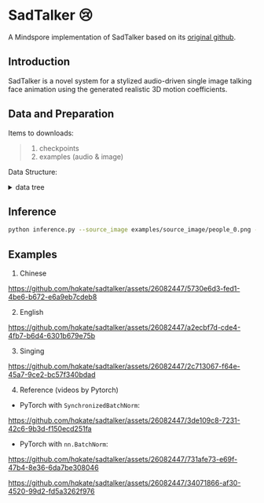 # SadTalker :cry:

A Mindspore implementation of SadTalker based on its [original github](https://github.com/OpenTalker/SadTalker).

## Introduction
SadTalker is a novel system for a stylized audio-driven single image talking face animation using the generated realistic 3D motion coefficients.

## Data and Preparation

Items to downloads:

> 1. checkpoints
> 2. examples (audio & image)

Data Structure:
<details>
  <summary>data tree</summary>
    
    ```bash 
    checkpoints/
    ├── BFM_Fitting
    │   ├── 01_MorphableModel.mat
    │   ├── BFM09_model_info.mat
    │   ├── BFM_exp_idx.mat
    │   ├── BFM_front_idx.mat
    │   ├── Exp_Pca.bin
    │   ├── facemodel_info.mat
    │   ├── select_vertex_id.mat
    │   ├── similarity_Lm3D_all.mat
    │   └── std_exp.txt
    ├── ms
    │   ├── ms_audio2exp.ckpt
    │   ├── ms_audio2pose.ckpt
    │   ├── ms_generator.ckpt
    │   ├── ms_he_estimator.ckpt
    │   ├── ms_kp_extractor.ckpt
    │   ├── ms_mapping.ckpt
    │   ├── ms_mapping_full.ckpt
    │   └── ms_net_recon.ckpt
    gfpgan/
    └── weights
        ├── alignment_WFLW_4HG.ckpt
        ├── detection_Resnet50_Final.ckpt
        ├── GFPGANv1.4.ckpt
        └── parsing_parsenet.ckpt
    examples/
    ├── driven_audio
    │   ├── bus_chinese.wav
    │   ├── chinese_news.wav
    │   ├── chinese_poem1.wav
    │   ├── chinese_poem2.wav
    │   ├── deyu.wav
    │   ├── eluosi.wav
    │   ├── fayu.wav
    │   ├── imagine.wav
    │   ├── itosinger1.wav
    │   ├── japanese.wav
    │   ├── RD_Radio31_000.wav
    │   ├── RD_Radio34_002.wav
    │   ├── RD_Radio36_000.wav
    │   └── RD_Radio40_000.wav
    ├── ref_video
    │   ├── WDA_AlexandriaOcasioCortez_000.mp4
    │   └── WDA_KatieHill_000.mp4
    └── source_image
        ├── art_0.png
        ├── art_10.png
        ├── art_11.png
        ├── art_12.png
        ├── art_13.png
        ├── art_14.png
        ├── art_15.png
        ├── art_16.png
        ├── art_17.png
        ├── art_18.png
        ├── art_19.png
        ├── art_1.png
        ├── art_20.png
        ├── art_2.png
        ├── art_3.png
        ├── art_4.png
        ├── art_5.png
        ├── art_6.png
        ├── art_7.png
        ├── art_8.png
        ├── art_9.png
        ├── full3.png
        ├── full4.jpeg
        ├── full_body_1.png
        ├── full_body_2.png
        ├── happy1.png
        ├── happy.png
        ├── people_0.png
        ├── sad1.png
        └── sad.png
    ```
</details>

## Inference
```bash
python inference.py --source_image examples/source_image/people_0.png --driven_audio examples/driven_audio/imagine.wav
```

## Examples
1. Chinese

https://github.com/hqkate/sadtalker/assets/26082447/5730e6d3-fed1-4be6-b672-e6a9eb7cdeb8
 
2. English

https://github.com/hqkate/sadtalker/assets/26082447/a2ecbf7d-cde4-4fb7-b6d4-6301b679e75b

3. Singing
   
https://github.com/hqkate/sadtalker/assets/26082447/2c713067-f64e-45a7-9ce2-bc57f340bdad

4. Reference (videos by Pytorch)

- PyTorch with `SynchronizedBatchNorm`:

https://github.com/hqkate/sadtalker/assets/26082447/3de109c8-7231-42c6-9b3d-f150ecd251fa


- PyTorch with `nn.BatchNorm`:

https://github.com/hqkate/sadtalker/assets/26082447/731afe73-e69f-47b4-8e36-6da7be308046


https://github.com/hqkate/sadtalker/assets/26082447/34071866-af30-4520-99d2-fd5a3262f976
